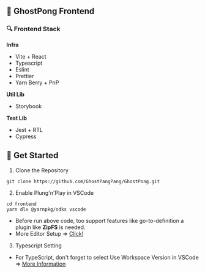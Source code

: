 ## 👻 GhostPong Frontend

### 🔍️ Frontend Stack

**Infra**

- Vite + React
- Typescript
- Eslint
- Prettier
- Yarn Berry + PnP

**Util Lib**

- Storybook

**Test Lib**

- Jest + RTL
- Cypress

## 🚀 Get Started

1. Clone the Repository

```shell
git clone https://github.com/GhostPangPang/GhostPong.git
```

2. Enable Plung'n'Play in VSCode

```shell
cd frontend
yarn dlx @yarnpkg/sdks vscode
```

- Before run above code, too support features like go-to-definition a plugin like **ZipFS** is needed.
- More Editor Setup => [Click!](https://yarnpkg.com/getting-started/editor-sdks)

3. Typescript Setting

- For TypeScript, don't forget to select Use Workspace Version in VSCode => [More Information](https://code.visualstudio.com/docs/typescript/typescript-compiling#_using-the-workspace-version-of-typescript)
